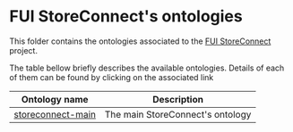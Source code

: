 # FUI StoreConnect's ontologies

This folder contains the ontologies associated to the [FUI StoreConnect](https://www.pole-scs.org/projet/storeconnect) project.

The table bellow briefly describes the available ontologies. Details of each of them can be found by clicking on the associated link

Ontology name                                   | Description                           
----------------------------------------------- | ---------------------------------
[storeconnect-main](./storeconnect-main)        | The main StoreConnect's ontology   
